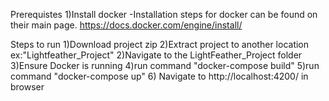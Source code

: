 Prerequistes
1)Install docker
  -Installation steps for docker can be found on their main page.
  https://docs.docker.com/engine/install/

Steps to run
1)Download project zip
2)Extract project to another location ex:"Lightfeather_Project"
2)Navigate to the LightFeather_Project folder
3)Ensure Docker is running
4)run command "docker-compose build"
5)run command "docker-compose up"
6) Navigate to http://localhost:4200/ in browser
